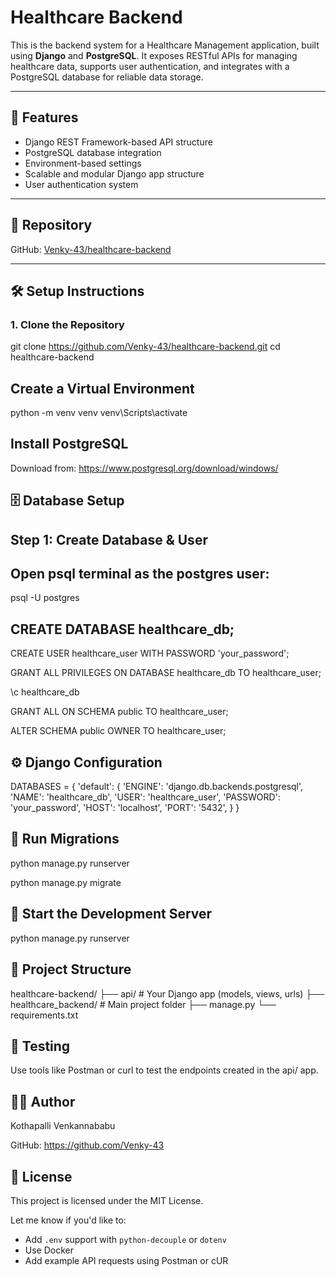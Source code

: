 # Healthcare Backend

This is the backend system for a Healthcare Management application, built using **Django** and **PostgreSQL**. It exposes RESTful APIs for managing healthcare data, supports user authentication, and integrates with a PostgreSQL database for reliable data storage.

---

## 🚀 Features

- Django REST Framework-based API structure
- PostgreSQL database integration
- Environment-based settings
- Scalable and modular Django app structure
- User authentication system

---

## 📂 Repository

GitHub: [Venky-43/healthcare-backend](https://github.com/Venky-43/healthcare-backend)

---

## 🛠️ Setup Instructions

### 1. Clone the Repository

git clone https://github.com/Venky-43/healthcare-backend.git
cd healthcare-backend

## Create a Virtual Environment

python -m venv venv
venv\Scripts\activate 

 ## Install PostgreSQL 

 Download from: https://www.postgresql.org/download/windows/

 ## 🗄️ Database Setup
 
## Step 1: Create Database & User

## Open psql terminal as the postgres user:

psql -U postgres

## CREATE DATABASE healthcare_db;
CREATE USER healthcare_user WITH PASSWORD 'your_password';

GRANT ALL PRIVILEGES ON DATABASE healthcare_db TO healthcare_user;

\c healthcare_db

GRANT ALL ON SCHEMA public TO healthcare_user;

ALTER SCHEMA public OWNER TO healthcare_user;

## ⚙️ Django Configuration

DATABASES = {
    'default': {
        'ENGINE': 'django.db.backends.postgresql',
        'NAME': 'healthcare_db',
        'USER': 'healthcare_user',
        'PASSWORD': 'your_password',
        'HOST': 'localhost',
        'PORT': '5432',
    }
}

## 🧱 Run Migrations
python manage.py runserver

python manage.py migrate

## 🚀 Start the Development Server

python manage.py runserver

## 📁 Project Structure

healthcare-backend/
├── api/                     # Your Django app (models, views, urls)
├── healthcare_backend/      # Main project folder
├── manage.py
└── requirements.txt

## 🧪 Testing

Use tools like Postman or curl to test the endpoints created in the api/ app.

## 🙋‍♂️ Author

Kothapalli Venkannababu

GitHub: https://github.com/Venky-43

## 📄 License
This project is licensed under the MIT License.

Let me know if you'd like to:
- Add `.env` support with `python-decouple` or `dotenv`
- Use Docker
- Add example API requests using Postman or cUR
